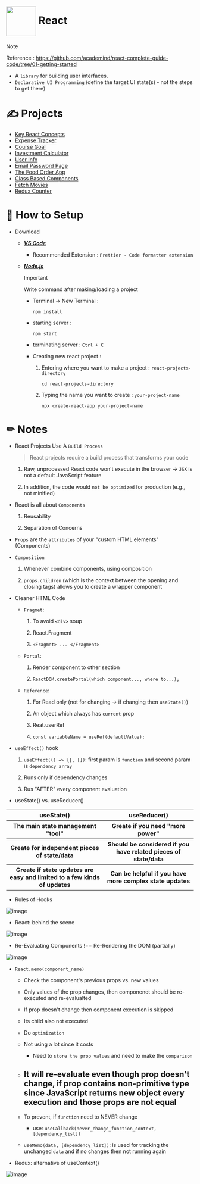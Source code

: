 # <div> <picture> <img align="center" src="https://github.com/kdh4646/react-study/assets/71913953/85a00039-78fa-4efd-845b-d7d8ac23af73" width="80" height="80"> </picture> React </div>
> [!NOTE]
> Reference : https://github.com/academind/react-complete-guide-code/tree/01-getting-started
- A `library` for building user interfaces. 
- `Declarative UI Programming` (define the target UI state(s) - not the steps to get there)

# ✍ Projects
- [Key React Concepts](https://github.com/kdh4646/key-react-concepts)
- [Expense Tracker](https://github.com/kdh4646/expense-tracker)
- [Course Goal](https://github.com/kdh4646/course-goal)
- [Investment Calculator](https://github.com/kdh4646/investment-calculator)
- [User Info](https://github.com/kdh4646/user-info)
- [Email Password Page](https://github.com/kdh4646/email-password-page)
- [The Food Order App](https://github.com/kdh4646/the-food-order-app)
- [Class Based Components](https://github.com/kdh4646/class-based-components)
- [Fetch Movies](https://github.com/kdh4646/fetch-movies)
- [Redux Counter](https://github.com/kdh4646/redux-counter)

# 📖 How to Setup
- Download
  - <a href="https://code.visualstudio.com/download"> ***VS Code*** </a>
    - Recommended Extension : `Prettier - Code formatter extension`
  - <a href="https://nodejs.org/en/download/current"> ***Node.js*** </a>
  
    > [!IMPORTANT]
    > Write command after making/loading a project
    - Terminal -> New Terminal :
      ```
      npm install
      ```
    - starting server :
      ```
      npm start
      ```
    - terminating server : `Ctrl + C`

    - Creating new react project :
    
      1. Entering where you want to make a project : `react-projects-directory`
      
          ```
          cd react-projects-directory
          ```
      2. Typing the name you want to create : `your-project-name`
      
          ```
          npx create-react-app your-project-name
          ```

#  ✏ Notes
- React Projects Use A `Build Process`

  > React projects require a build process that transforms your code

  1. Raw, unprocessed React code won't execute in the browser -> `JSX` is not a default JavaScript feature
  
  2. In addition, the code would `not be optimized` for production (e.g., not minified)

- React is all about `Components`
  1. Reusability

  2. Separation of Concerns

- `Props` are the `attributes` of your "custom HTML elements" (Components)

- `Composition`
  1. Whenever combine components, using composition
  
  2. `props.children` (which is the context between the opening and closing tags) allows you to create a wrapper component
 
- Cleaner HTML Code
  - `Fragmet`:
    1. To avoid `<div>` soup
    
    2. React.Fragment
    
    3. `<Fragmet> ... </Fragment>`
  
  - `Portal`:
    1. Render component to other section
  
    2. `ReactDOM.createPortal(which component..., where to...);`
  
  - `Reference`:
    1. For Read only (not for changing -> if changing then `useState()`)

    2. An object which always has `current` prop

    3. Reat.userRef

    4. `const variableName = useRef(defaultValue);`

- `useEffect()` hook
  1. `useEffect(() => {}, [])`: first param is `function` and second param is `dependency array`
  
  2. Runs only if dependency changes
  
  3. Rus "AFTER" every component evaluation

- useState() vs. useReducer()
<table>
  <tr>
    <th>
      <strong>
        useState()
      </strong>
    </th>
    <th>
      <strong>
        useReducer()
      </strong>
    </th>
  </tr>
  
  <tr>
    <th>
      The main state management "tool"
    </th>
    <th>
      Greate if you need "more power"
    </th>
  </tr>
  
  <tr>
    <th>
      Greate for independent pieces of state/data
    </th>
    <th>
      Should be considered if you have related pieces of state/data
    </th>
  </tr>

  <tr>
    <th>
      Greate if state updates are easy and limited to a few kinds of updates
    </th>
    <th>
      Can be helpful if you have more complex state updates
    </th>
  </tr>
</table>

- Rules of Hooks

![image](https://github.com/kdh4646/react-study/assets/71913953/c4b4b587-1fd0-46b3-a359-179d84399052)

- React: behind the scene

![image](https://github.com/kdh4646/react-study/assets/71913953/4308cd11-aed7-4e8e-ac0a-b5b1d3649cb1)

- Re-Evaluating Components !== Re-Rendering the DOM (partially)

![image](https://github.com/kdh4646/react-study/assets/71913953/201bead6-750e-425a-88bb-f1970dda7240)

- `React.memo(component_name)`
  - Check the component's previous props vs. new values
  - Only values of the prop changes, then componenet should be re-executed and re-evalualted
  - If prop doesn't change then component execution is skipped
  - Its child also not executed
  - Do `optimization`
  - Not using a lot since it costs
    - Need to `store the prop values` and need to make the `comparison`
  
  - <h2>It will re-evaluate even though prop doesn't change, if prop contains non-primitive type since JavaScript returns new object every execution and those props are not equal</h2>
  
  - To prevent, if `function` need to NEVER change   
    - use: `useCallback(never_change_function_context, [dependency_list])`
  - `useMemo(data, [dependency_list])`: is used for tracking the unchanged `data` and if no changes then not running again

- Redux: alternative of useContext()

![image](https://github.com/kdh4646/react-study/assets/71913953/e0d1bb63-c31f-4aa7-8830-bd1c83df33c0)



